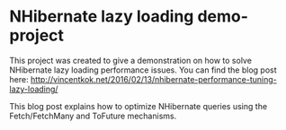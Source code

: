 # NHibernate lazy loading demo-project
This project was created to give a demonstration on how to solve NHibernate lazy loading performance issues. You can find the blog post here: http://vincentkok.net/2016/02/13/nhibernate-performance-tuning-lazy-loading/

This blog post explains how to optimize NHibernate queries using the Fetch/FetchMany and ToFuture mechanisms. 
